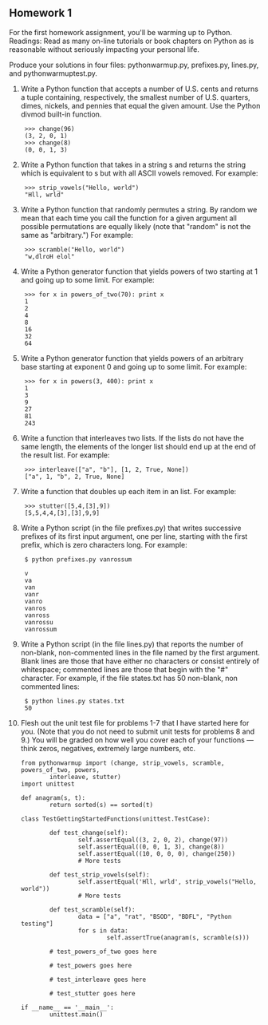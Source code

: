 ## Homework 1

For the first homework assignment, you'll be warming up to Python. Readings: Read as many on-line tutorials or book chapters on Python as is reasonable without seriously impacting your personal life.

Produce your solutions in four files: pythonwarmup.py, prefixes.py, lines.py, and pythonwarmuptest.py.

1. Write a Python function that accepts a number of U.S. cents and returns a tuple containing, respectively, the smallest number of U.S. quarters, dimes, nickels, and pennies that equal the given amount. Use the Python divmod built-in function.

        >>> change(96)
        (3, 2, 0, 1)
        >>> change(8)
        (0, 0, 1, 3)

2. Write a Python function that takes in a string s and returns the string which is equivalent to s but with all ASCII vowels removed. For example:

        >>> strip_vowels("Hello, world")
        "Hll, wrld"

3. Write a Python function that randomly permutes a string. By random we mean that each time you call the function for a given argument all possible permutations are equally likely (note that "random" is not the same as "arbitrary.") For example:

        >>> scramble("Hello, world")
        "w,dlroH elol"

4. Write a Python generator function that yields powers of two starting at 1 and going up to some limit. For example:

        >>> for x in powers_of_two(70): print x
        1
        2
        4
        8
        16
        32
        64

5. Write a Python generator function that yields powers of an arbitrary base starting at exponent 0 and going up to some limit. For example:

        >>> for x in powers(3, 400): print x
        1
        3
        9
        27
        81
        243

6. Write a function that interleaves two lists. If the lists do not have the same length, the elements of the longer list should end up at the end of the result list. For example:

        >>> interleave(["a", "b"], [1, 2, True, None])
        ["a", 1, "b", 2, True, None]

7. Write a function that doubles up each item in an list. For example:

        >>> stutter([5,4,[3],9])
        [5,5,4,4,[3],[3],9,9]

8. Write a Python script (in the file prefixes.py) that writes successive prefixes of its first input argument, one per line, starting with the first prefix, which is zero characters long. For example:
    
        $ python prefixes.py vanrossum
        
        v
        va
        van
        vanr
        vanro
        vanros
        vanross
        vanrossu
        vanrossum

9. Write a Python script (in the file lines.py) that reports the number of non-blank, non-commented lines in the file named by the first argument. Blank lines are those that have either no characters or consist entirely of whitespace; commented lines are those that begin with the "#" character. For example, if the file states.txt has 50 non-blank, non commented lines:

        $ python lines.py states.txt
        50

10. Flesh out the unit test file for problems 1-7 that I have started here for you. (Note that you do not need to submit unit tests for problems 8 and 9.) You will be graded on how well you cover each of your functions — think zeros, negatives, extremely large numbers, etc.

        from pythonwarmup import (change, strip_vowels, scramble, powers_of_two, powers,
                interleave, stutter)
        import unittest

        def anagram(s, t):
                return sorted(s) == sorted(t)

        class TestGettingStartedFunctions(unittest.TestCase):

                def test_change(self):
                        self.assertEqual((3, 2, 0, 2), change(97))
                        self.assertEqual((0, 0, 1, 3), change(8))
                        self.assertEqual((10, 0, 0, 0), change(250))
                        # More tests

                def test_strip_vowels(self):
                        self.assertEqual('Hll, wrld', strip_vowels("Hello, world"))
                        # More tests

                def test_scramble(self):
                        data = ["a", "rat", "BSOD", "BDFL", "Python testing"]
                        for s in data:
                                self.assertTrue(anagram(s, scramble(s)))

                # test_powers_of_two goes here

                # test_powers goes here

                # test_interleave goes here

                # test_stutter goes here

        if __name__ == '__main__':
                unittest.main()
